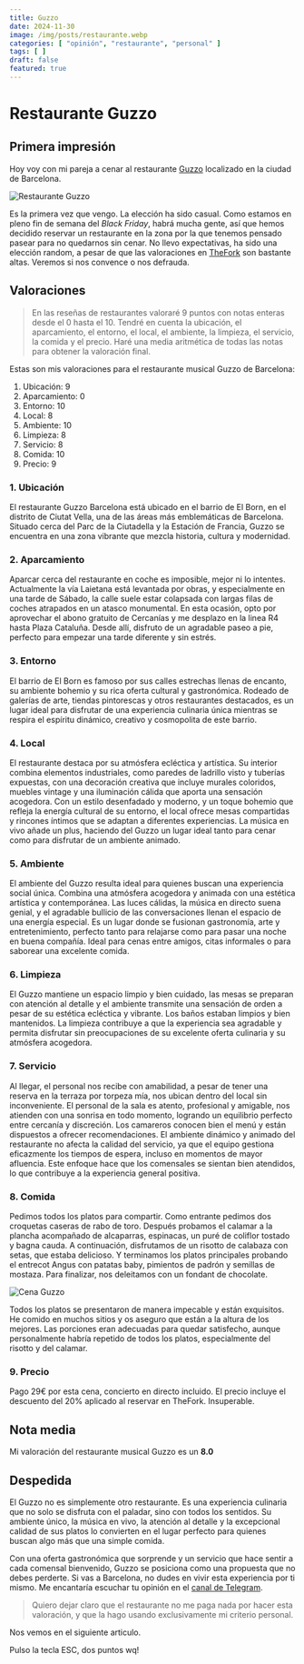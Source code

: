 ```yaml
---
title: Guzzo
date: 2024-11-30
image: /img/posts/restaurante.webp
categories: [ "opinión", "restaurante", "personal" ]
tags: [ ]
draft: false
featured: true
---
```


# Restaurante Guzzo

## Primera impresión

Hoy voy con mi pareja a cenar al restaurante [Guzzo](https://guzzobcn.es/) localizado en la ciudad de Barcelona.

![Restaurante Guzzo](/img/guzzo.webp)

Es la primera vez que vengo. La elección ha sido casual. Como estamos en pleno fin de semana del *Black Friday*, habrá mucha gente, así que hemos decidido reservar un restaurante en la zona por la que tenemos pensado pasear para no quedarnos sin cenar. No llevo expectativas, ha sido una elección random, a pesar de que las valoraciones en [TheFork](https://www.thefork.es) son bastante altas. Veremos si nos convence o nos defrauda.

## Valoraciones

> En las reseñas de restaurantes valoraré 9 puntos con notas enteras desde el 0 hasta el 10. Tendré en cuenta la ubicación, el aparcamiento, el entorno, el local, el ambiente, la limpieza, el servicio, la comida y el precio. Haré una media aritmética de todas las notas para obtener la valoración final.

Estas son mis valoraciones para el restaurante musical Guzzo de Barcelona:

1. Ubicación: 9
2. Aparcamiento: 0
3. Entorno: 10
4. Local: 8
5. Ambiente: 10
6. Limpieza: 8
7. Servicio: 8
8. Comida: 10
9. Precio: 9

### 1. Ubicación

El restaurante Guzzo Barcelona está ubicado en el barrio de El Born, en el distrito de Ciutat Vella, una de las áreas más emblemáticas de Barcelona. Situado cerca del Parc de la Ciutadella y la Estación de Francia, Guzzo se encuentra en una zona vibrante que mezcla historia, cultura y modernidad.

### 2. Aparcamiento

Aparcar cerca del restaurante en coche es imposible, mejor ni lo intentes. Actualmente la vía Laietana está levantada por obras, y especialmente en una tarde de Sábado, la calle suele estar colapsada con largas filas de coches atrapados en un atasco monumental. En esta ocasión, opto por aprovechar el abono gratuito de Cercanías y me desplazo en la linea R4 hasta Plaza Cataluña. Desde allí, disfruto de un agradable paseo a pie, perfecto para empezar una tarde diferente y sin estrés.

### 3. Entorno

El barrio de El Born es famoso por sus calles estrechas llenas de encanto, su ambiente bohemio y su rica oferta cultural y gastronómica. Rodeado de galerías de arte, tiendas pintorescas y otros restaurantes destacados, es un lugar ideal para disfrutar de una experiencia culinaria única mientras se respira el espíritu dinámico, creativo y cosmopolita de este barrio.

### 4. Local

El restaurante destaca por su atmósfera ecléctica y artística. Su interior combina elementos industriales, como paredes de ladrillo visto y tuberías expuestas, con una decoración creativa que incluye murales coloridos, muebles vintage y una iluminación cálida que aporta una sensación acogedora. Con un estilo desenfadado y moderno, y un toque bohemio que refleja la energía cultural de su entorno, el local ofrece mesas compartidas y rincones íntimos que se adaptan a diferentes experiencias. La música en vivo añade un plus, haciendo del Guzzo un lugar ideal tanto para cenar como para disfrutar de un ambiente animado.

### 5. Ambiente

El ambiente del Guzzo resulta ideal para quienes buscan una experiencia social única. Combina una atmósfera acogedora y animada con una estética artística y contemporánea. Las luces cálidas, la música en directo suena genial, y el agradable bullicio de las conversaciones llenan el espacio de una energía especial. Es un lugar donde se fusionan gastronomía, arte y entretenimiento, perfecto tanto para relajarse como para pasar una noche en buena compañía. Ideal para cenas entre amigos, citas informales o para saborear una excelente comida.

### 6. Limpieza

El Guzzo mantiene un espacio limpio y bien cuidado, las mesas se preparan con atención al detalle y el ambiente transmite una sensación de orden a pesar de su estética ecléctica y vibrante. Los baños estaban limpios y bien mantenidos. La limpieza contribuye a que la experiencia sea agradable y permita disfrutar sin preocupaciones de su excelente oferta culinaria y su atmósfera acogedora.

### 7. Servicio

Al llegar, el personal nos recibe con amabilidad, a pesar de tener una reserva en la terraza por torpeza mía, nos ubican dentro del local sin inconveniente. El personal de la sala es atento, profesional y amigable, nos atienden con una sonrisa en todo momento, logrando un equilibrio perfecto entre cercanía y discreción. Los camareros conocen bien el menú y están dispuestos a ofrecer recomendaciones. El ambiente dinámico y animado del restaurante no afecta la calidad del servicio, ya que el equipo gestiona eficazmente los tiempos de espera, incluso en momentos de mayor afluencia. Este enfoque hace que los comensales se sientan bien atendidos, lo que contribuye a la experiencia general positiva.

### 8. Comida

Pedimos todos los platos para compartir. Como entrante pedimos dos croquetas caseras de rabo de toro. Después probamos el calamar a la plancha acompañado de alcaparras, espinacas, un puré de coliflor tostado y bagna cauda. A continuación, disfrutamos de un risotto de calabaza con setas, que estaba delicioso. Y terminamos los platos principales probando el entrecot Angus con patatas baby, pimientos de padrón y semillas de mostaza. Para finalizar, nos deleitamos con un fondant de chocolate.

![Cena Guzzo](/img/guzzo-cena.webp)

Todos los platos se presentaron de manera impecable y están exquisitos. He comido  en muchos sitios y os aseguro que están a la altura de los mejores. Las porciones eran adecuadas para quedar satisfecho, aunque personalmente habría repetido de todos los platos, especialmente del risotto y del calamar.

### 9. Precio

Pago 29€ por esta cena, concierto en directo incluido. El precio incluye el descuento del 20% aplicado al reservar en TheFork. Insuperable.

## Nota media

Mi valoración del restaurante musical Guzzo es un **8.0**

## Despedida

El Guzzo no es simplemente otro restaurante. Es una experiencia culinaria que no solo se disfruta con el paladar, sino con todos los sentidos. Su ambiente único, la música en vivo, la atención al detalle y la excepcional calidad de sus platos lo convierten en el lugar perfecto para quienes buscan algo más que una simple comida.

Con una oferta gastronómica que sorprende y un servicio que hace sentir a cada comensal bienvenido, Guzzo se posiciona como una propuesta que no debes perderte. Si vas a Barcelona, no dudes en vivir esta experiencia por ti mismo. Me encantaría escuchar tu opinión en el [canal de Telegram](https://t.me/lateclaescape).

> Quiero dejar claro que el restaurante no me paga nada por hacer esta valoración, y que la hago usando exclusivamente mi criterio personal.

Nos vemos en el siguiente articulo.

Pulso la tecla ESC, dos puntos wq!
